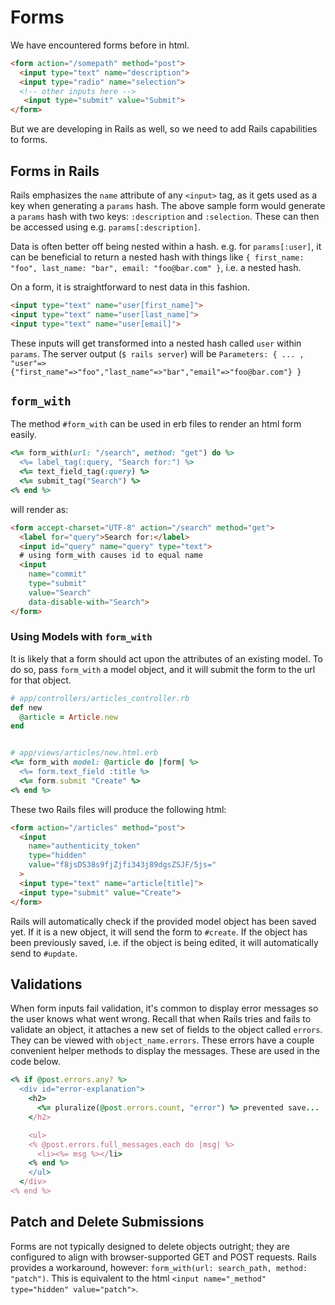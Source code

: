 # Forms

We have encountered forms before in html. 

```html
<form action="/somepath" method="post">
  <input type="text" name="description">
  <input type="radio" name="selection">
  <!-- other inputs here -->
   <input type="submit" value="Submit">
</form>
```

But we are developing in Rails as well, so we need to add Rails capabilities to forms. 

## Forms in Rails

Rails emphasizes the `name` attribute of any `<input>` tag, as it gets used as a key when generating a `params` hash. The above sample form would generate a `params` hash with two keys: `:description` and `:selection`. These can then be accessed using e.g. `params[:description]`. 

Data is often better off being nested within a hash. e.g. for `params[:user]`, it can be beneficial to return a nested hash with things like `{ first_name: "foo", last_name: "bar", email: "foo@bar.com" }`, i.e. a nested hash. 

On a form, it is straightforward to nest data in this fashion. 

```html
<input type="text" name="user[first_name]">
<input type="text" name="user[last_name]">
<input type="text" name="user[email]">
```

These inputs will get transformed into a nested hash called `user` within `params`. The server output (`$ rails server`) will be `Parameters: { ... , "user"=>{"first_name"=>"foo","last_name"=>"bar","email"=>"foo@bar.com"} }`

## `form_with`

The method `#form_with` can be used in erb files to render an html form easily. 

```rb
<%= form_with(url: "/search", method: "get") do %>
  <%= label_tag(:query, "Search for:") %>
  <%= text_field_tag(:query) %>
  <%= submit_tag("Search") %>
<% end %>
```

will render as:

```html
<form accept-charset="UTF-8" action="/search" method="get">
  <label for="query">Search for:</label>
  <input id="query" name="query" type="text"> 
  # using form_with causes id to equal name
  <input
    name="commit"
    type="submit"
    value="Search"
    data-disable-with="Search">
</form>
```

### Using Models with `form_with`

It is likely that a form should act upon the attributes of an existing model. To do so, pass `form_with` a model object, and it will submit the form to the url for that object.

```rb
# app/controllers/articles_controller.rb
def new
  @article = Article.new
end


# app/views/articles/new.html.erb
<%= form_with model: @article do |form| %>
  <%= form.text_field :title %>
  <%= form.submit "Create" %>
<% end %>
```

These two Rails files will produce the following html:

```html
<form action="/articles" method="post">
  <input
    name="authenticity_token"
    type="hidden"
    value="f8jsDS38s9fjZjfi343j89dgsZSJF/5js="
  >
  <input type="text" name="article[title]">
  <input type="submit" value="Create">
</form>
```

Rails will automatically check if the provided model object has been saved yet. If it is a new object, it will send the form to `#create`. If the object has been previously saved, i.e. if the object is being edited, it will automatically send to `#update`. 

## Validations

When form inputs fail validation, it's common to display error messages so the user knows what went wrong. Recall that when Rails tries and fails to validate an object, it attaches a new set of fields to the object called `errors`. They can be viewed with `object_name.errors`. These errors have a couple convenient helper methods to display the messages. These are used in the code below.

```rb
<% if @post.errors.any? %>
  <div id="error-explanation">
    <h2>
      <%= pluralize(@post.errors.count, "error") %> prevented save...
    </h2>

    <ul>
    <% @post.errors.full_messages.each do |msg| %>
      <li><%= msg %></li>
    <% end %>
    </ul>
  </div>
<% end %>
```

## Patch and Delete Submissions

Forms are not typically designed to delete objects outright; they are configured to align with browser-supported GET and POST requests. Rails provides a workaround, however: `form_with(url: search_path, method: "patch")`. This is equivalent to the html `<input name="_method" type="hidden" value="patch">`. 
